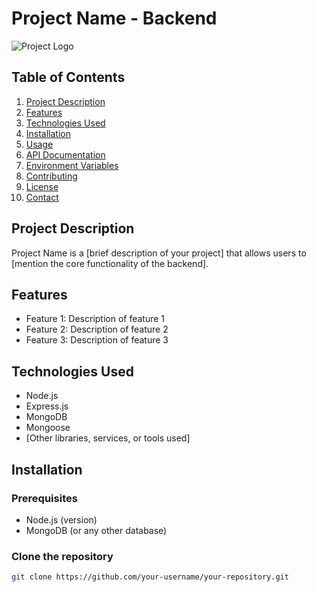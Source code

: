 # Project Name - Backend

![Project Logo](https://your-logo-url.com)

## Table of Contents
1. [Project Description](#project-description)
2. [Features](#features)
3. [Technologies Used](#technologies-used)
4. [Installation](#installation)
5. [Usage](#usage)
6. [API Documentation](#api-documentation)
7. [Environment Variables](#environment-variables)
8. [Contributing](#contributing)
9. [License](#license)
10. [Contact](#contact)

## Project Description
Project Name is a [brief description of your project] that allows users to [mention the core functionality of the backend].

## Features
- Feature 1: Description of feature 1
- Feature 2: Description of feature 2
- Feature 3: Description of feature 3

## Technologies Used
- Node.js
- Express.js
- MongoDB
- Mongoose
- [Other libraries, services, or tools used]

## Installation

### Prerequisites
- Node.js (version)
- MongoDB (or any other database)

### Clone the repository
```bash
git clone https://github.com/your-username/your-repository.git
